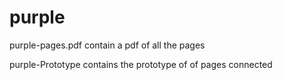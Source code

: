 # purple

purple-pages.pdf contain a pdf of all the pages

purple-Prototype contains the prototype of of pages connected

